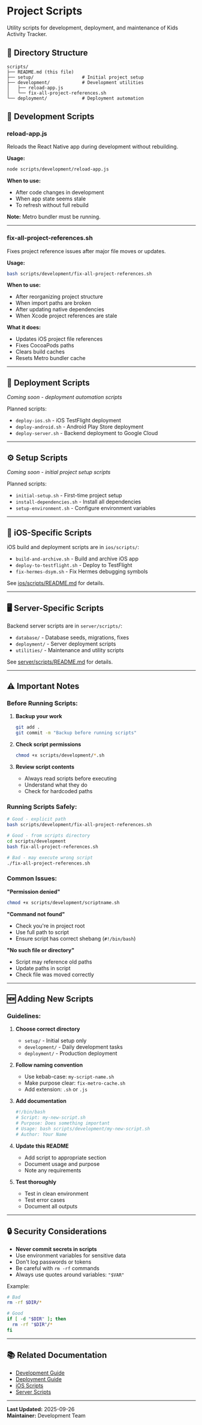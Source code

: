 # Project Scripts

Utility scripts for development, deployment, and maintenance of Kids Activity Tracker.

## 📁 Directory Structure

```
scripts/
├── README.md (this file)
├── setup/                  # Initial project setup
├── development/            # Development utilities  
│   ├── reload-app.js
│   └── fix-all-project-references.sh
└── deployment/             # Deployment automation
```

## 🔧 Development Scripts

### reload-app.js
Reloads the React Native app during development without rebuilding.

**Usage:**
```bash
node scripts/development/reload-app.js
```

**When to use:**
- After code changes in development
- When app state seems stale
- To refresh without full rebuild

**Note:** Metro bundler must be running.

---

### fix-all-project-references.sh
Fixes project reference issues after major file moves or updates.

**Usage:**
```bash
bash scripts/development/fix-all-project-references.sh
```

**When to use:**
- After reorganizing project structure
- When import paths are broken
- After updating native dependencies
- When Xcode project references are stale

**What it does:**
- Updates iOS project file references
- Fixes CocoaPods paths
- Clears build caches
- Resets Metro bundler cache

---

## 🚀 Deployment Scripts

*Coming soon - deployment automation scripts*

Planned scripts:
- `deploy-ios.sh` - iOS TestFlight deployment
- `deploy-android.sh` - Android Play Store deployment  
- `deploy-server.sh` - Backend deployment to Google Cloud

---

## ⚙️ Setup Scripts

*Coming soon - initial project setup scripts*

Planned scripts:
- `initial-setup.sh` - First-time project setup
- `install-dependencies.sh` - Install all dependencies
- `setup-environment.sh` - Configure environment variables

---

## 📱 iOS-Specific Scripts

iOS build and deployment scripts are in `ios/scripts/`:
- `build-and-archive.sh` - Build and archive iOS app
- `deploy-to-testflight.sh` - Deploy to TestFlight
- `fix-hermes-dsym.sh` - Fix Hermes debugging symbols

See [ios/scripts/README.md](../ios/scripts/README.md) for details.

---

## 🖥️ Server-Specific Scripts

Backend server scripts are in `server/scripts/`:
- `database/` - Database seeds, migrations, fixes
- `deployment/` - Server deployment scripts
- `utilities/` - Maintenance and utility scripts

See [server/scripts/README.md](../server/scripts/README.md) for details.

---

## ⚠️ Important Notes

### Before Running Scripts:

1. **Backup your work**
   ```bash
   git add .
   git commit -m "Backup before running scripts"
   ```

2. **Check script permissions**
   ```bash
   chmod +x scripts/development/*.sh
   ```

3. **Review script contents**
   - Always read scripts before executing
   - Understand what they do
   - Check for hardcoded paths

### Running Scripts Safely:

```bash
# Good - explicit path
bash scripts/development/fix-all-project-references.sh

# Good - from scripts directory
cd scripts/development
bash fix-all-project-references.sh

# Bad - may execute wrong script
./fix-all-project-references.sh
```

### Common Issues:

**"Permission denied"**
```bash
chmod +x scripts/development/scriptname.sh
```

**"Command not found"**
- Check you're in project root
- Use full path to script
- Ensure script has correct shebang (`#!/bin/bash`)

**"No such file or directory"**
- Script may reference old paths
- Update paths in script
- Check file was moved correctly

---

## 🆕 Adding New Scripts

### Guidelines:

1. **Choose correct directory**
   - `setup/` - Initial setup only
   - `development/` - Daily development tasks
   - `deployment/` - Production deployment

2. **Follow naming convention**
   - Use kebab-case: `my-script-name.sh`
   - Make purpose clear: `fix-metro-cache.sh`
   - Add extension: `.sh` or `.js`

3. **Add documentation**
   ```bash
   #!/bin/bash
   # Script: my-new-script.sh
   # Purpose: Does something important
   # Usage: bash scripts/development/my-new-script.sh
   # Author: Your Name
   ```

4. **Update this README**
   - Add script to appropriate section
   - Document usage and purpose
   - Note any requirements

5. **Test thoroughly**
   - Test in clean environment
   - Test error cases
   - Document all outputs

---

## 🔒 Security Considerations

- **Never commit secrets in scripts**
- Use environment variables for sensitive data
- Don't log passwords or tokens
- Be careful with `rm -rf` commands
- Always use quotes around variables: `"$VAR"`

Example:
```bash
# Bad
rm -rf $DIR/*

# Good  
if [ -d "$DIR" ]; then
  rm -rf "$DIR"/*
fi
```

---

## 📚 Related Documentation

- [Development Guide](../docs/guides/DEVELOPMENT_GUIDE.md)
- [Deployment Guide](../docs/guides/DEPLOYMENT.md)
- [iOS Scripts](../ios/scripts/README.md)
- [Server Scripts](../server/scripts/README.md)

---

**Last Updated:** 2025-09-26  
**Maintainer:** Development Team